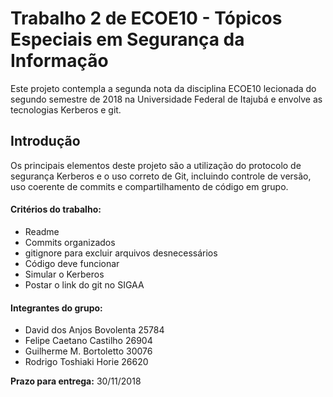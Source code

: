 # Trabalho 2 de ECOE10 - Tópicos Especiais em Segurança da Informação 

Este projeto contempla a segunda nota da disciplina ECOE10 lecionada do segundo semestre de 2018 na Universidade Federal de Itajubá e envolve as tecnologias Kerberos e git.

## Introdução

Os principais elementos deste projeto são a utilização do protocolo de segurança Kerberos e o uso correto de Git, incluindo controle de versão, uso coerente de commits e compartilhamento de código em grupo.

#### Critérios do trabalho:
* Readme
* Commits organizados
* gitignore para excluir arquivos desnecessários
* Código deve funcionar
* Simular o Kerberos
* Postar o link do git no SIGAA

#### Integrantes do grupo:
* David dos Anjos Bovolenta  25784   
* Felipe Caetano Castilho    26904
* Guilherme M. Bortoletto    30076
* Rodrigo Toshiaki Horie     26620

**Prazo para entrega:** 30/11/2018